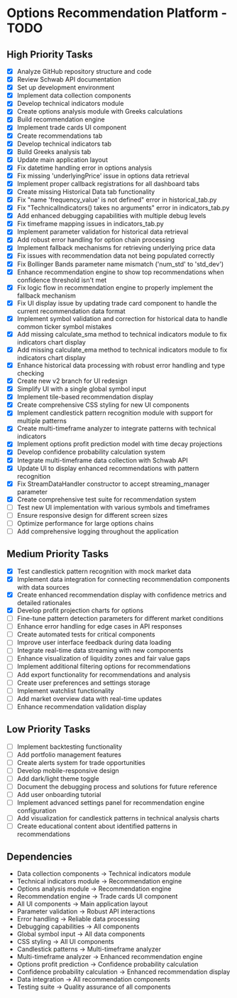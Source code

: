 # Options Recommendation Platform - TODO

## High Priority Tasks

- [x] Analyze GitHub repository structure and code
- [x] Review Schwab API documentation
- [x] Set up development environment
- [x] Implement data collection components
- [x] Develop technical indicators module
- [x] Create options analysis module with Greeks calculations
- [x] Build recommendation engine
- [x] Implement trade cards UI component
- [x] Create recommendations tab
- [x] Develop technical indicators tab
- [x] Build Greeks analysis tab
- [x] Update main application layout
- [x] Fix datetime handling error in options analysis
- [x] Fix missing 'underlyingPrice' issue in options data retrieval
- [x] Implement proper callback registrations for all dashboard tabs
- [x] Create missing Historical Data tab functionality
- [x] Fix "name 'frequency_value' is not defined" error in historical_tab.py
- [x] Fix "TechnicalIndicators() takes no arguments" error in indicators_tab.py
- [x] Add enhanced debugging capabilities with multiple debug levels
- [x] Fix timeframe mapping issues in indicators_tab.py
- [x] Implement parameter validation for historical data retrieval
- [x] Add robust error handling for option chain processing
- [x] Implement fallback mechanisms for retrieving underlying price data
- [x] Fix issues with recommendation data not being populated correctly
- [x] Fix Bollinger Bands parameter name mismatch ('num_std' to 'std_dev')
- [x] Enhance recommendation engine to show top recommendations when confidence threshold isn't met
- [x] Fix logic flow in recommendation engine to properly implement the fallback mechanism
- [x] Fix UI display issue by updating trade card component to handle the current recommendation data format
- [x] Implement symbol validation and correction for historical data to handle common ticker symbol mistakes
- [x] Add missing calculate_sma method to technical indicators module to fix indicators chart display
- [x] Add missing calculate_ema method to technical indicators module to fix indicators chart display
- [x] Enhance historical data processing with robust error handling and type checking
- [x] Create new v2 branch for UI redesign
- [x] Simplify UI with a single global symbol input
- [x] Implement tile-based recommendation display
- [x] Create comprehensive CSS styling for new UI components
- [x] Implement candlestick pattern recognition module with support for multiple patterns
- [x] Create multi-timeframe analyzer to integrate patterns with technical indicators
- [x] Implement options profit prediction model with time decay projections
- [x] Develop confidence probability calculation system
- [x] Integrate multi-timeframe data collection with Schwab API
- [x] Update UI to display enhanced recommendations with pattern recognition
- [x] Fix StreamDataHandler constructor to accept streaming_manager parameter
- [x] Create comprehensive test suite for recommendation system
- [ ] Test new UI implementation with various symbols and timeframes
- [ ] Ensure responsive design for different screen sizes
- [ ] Optimize performance for large options chains
- [ ] Add comprehensive logging throughout the application

## Medium Priority Tasks

- [x] Test candlestick pattern recognition with mock market data
- [x] Implement data integration for connecting recommendation components with data sources
- [x] Create enhanced recommendation display with confidence metrics and detailed rationales
- [x] Develop profit projection charts for options
- [ ] Fine-tune pattern detection parameters for different market conditions
- [ ] Enhance error handling for edge cases in API responses
- [ ] Create automated tests for critical components
- [ ] Improve user interface feedback during data loading
- [ ] Integrate real-time data streaming with new components
- [ ] Enhance visualization of liquidity zones and fair value gaps
- [ ] Implement additional filtering options for recommendations
- [ ] Add export functionality for recommendations and analysis
- [ ] Create user preferences and settings storage
- [ ] Implement watchlist functionality
- [ ] Add market overview data with real-time updates
- [ ] Enhance recommendation validation display

## Low Priority Tasks

- [ ] Implement backtesting functionality
- [ ] Add portfolio management features
- [ ] Create alerts system for trade opportunities
- [ ] Develop mobile-responsive design
- [ ] Add dark/light theme toggle
- [ ] Document the debugging process and solutions for future reference
- [ ] Add user onboarding tutorial
- [ ] Implement advanced settings panel for recommendation engine configuration
- [ ] Add visualization for candlestick patterns in technical analysis charts
- [ ] Create educational content about identified patterns in recommendations

## Dependencies

- Data collection components → Technical indicators module
- Technical indicators module → Recommendation engine
- Options analysis module → Recommendation engine
- Recommendation engine → Trade cards UI component
- All UI components → Main application layout
- Parameter validation → Robust API interactions
- Error handling → Reliable data processing
- Debugging capabilities → All components
- Global symbol input → All data components
- CSS styling → All UI components
- Candlestick patterns → Multi-timeframe analyzer
- Multi-timeframe analyzer → Enhanced recommendation engine
- Options profit prediction → Confidence probability calculation
- Confidence probability calculation → Enhanced recommendation display
- Data integration → All recommendation components
- Testing suite → Quality assurance of all components
